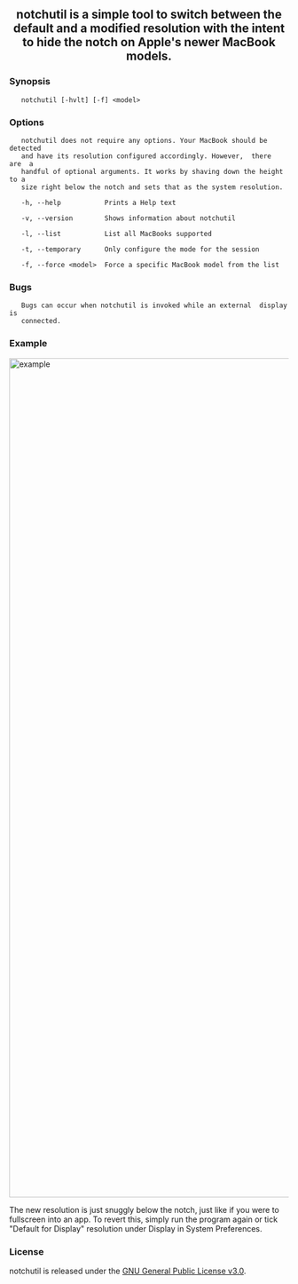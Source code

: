 <h2 align="center">
notchutil is a simple tool to switch between the default and a modified resolution with the intent to hide the notch on Apple's newer MacBook models.
</h2>

### Synopsis
       notchutil [-hvlt] [-f] <model>

### Options
       notchutil does not require any options. Your MacBook should be detected
       and have its resolution configured accordingly. However,  there  are  a
       handful of optional arguments. It works by shaving down the height to a
       size right below the notch and sets that as the system resolution.

       -h, --help           Prints a Help text

       -v, --version        Shows information about notchutil

       -l, --list           List all MacBooks supported

       -t, --temporary      Only configure the mode for the session

       -f, --force <model>  Force a specific MacBook model from the list


### Bugs
       Bugs can occur when notchutil is invoked while an external  display  is
       connected.


### Example
<img width="1512" alt="example" src="https://user-images.githubusercontent.com/121362066/209452105-23ea083c-2187-4366-b61a-0d0841fa3cbe.png">

The new resolution is just snuggly below the notch, just like if you were to fullscreen into an app.
To revert this, simply run the program again or tick "Default for Display" resolution under Display in System Preferences.

### License
notchutil is released under the <a href="https://github.com/lunaress/notchutil/blob/main/LICENSE">GNU General Public License v3.0</a>.
